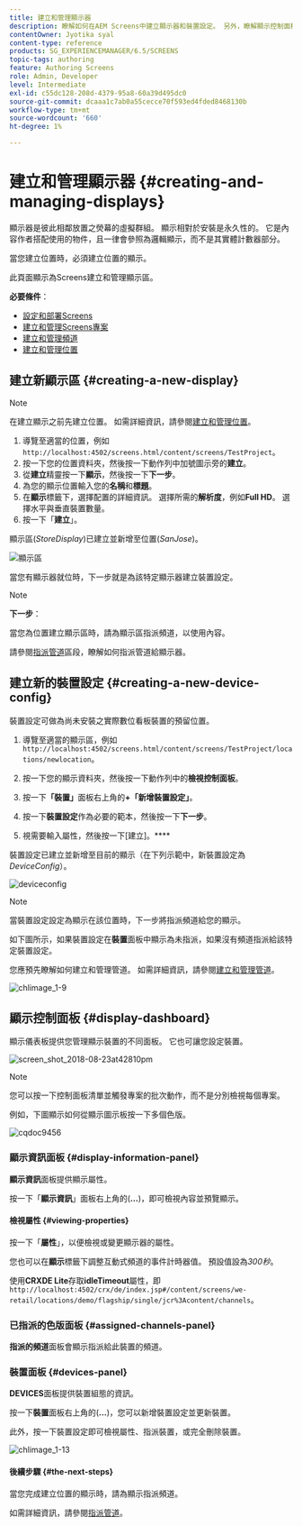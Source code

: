 ```yaml
---
title: 建立和管理顯示器
description: 瞭解如何在AEM Screens中建立顯示器和裝置設定。 另外，瞭解顯示控制面板。
contentOwner: Jyotika syal
content-type: reference
products: SG_EXPERIENCEMANAGER/6.5/SCREENS
topic-tags: authoring
feature: Authoring Screens
role: Admin, Developer
level: Intermediate
exl-id: c55dc128-208d-4379-95a8-60a39d495dc0
source-git-commit: dcaaa1c7ab0a55cecce70f593ed4fded8468130b
workflow-type: tm+mt
source-wordcount: '660'
ht-degree: 1%

---
```


# 建立和管理顯示器 {#creating-and-managing-displays}

顯示器是彼此相鄰放置之熒幕的虛擬群組。 顯示相對於安裝是永久性的。 它是內容作者搭配使用的物件，且一律會參照為邏輯顯示，而不是其實體計數器部分。

當您建立位置時，必須建立位置的顯示。

此頁面顯示為Screens建立和管理顯示區。

**必要條件**：

* [設定和部署Screens](configuring-screens-introduction.md)
* [建立和管理Screens專案](creating-a-screens-project.md)
* [建立和管理頻道](managing-channels.md)
* [建立和管理位置](managing-locations.md)

## 建立新顯示區 {#creating-a-new-display}

>[!NOTE]
>
>在建立顯示之前先建立位置。 如需詳細資訊，請參閱[建立和管理位置](managing-locations.md)。

1. 導覽至適當的位置，例如`http://localhost:4502/screens.html/content/screens/TestProject`。
1. 按一下您的位置資料夾，然後按一下動作列中加號圖示旁的&#x200B;**建立**。
1. 從&#x200B;**建立**&#x200B;精靈按一下&#x200B;**顯示**，然後按一下&#x200B;**下一步**。
1. 為您的顯示位置輸入您的&#x200B;**名稱**&#x200B;和&#x200B;**標題**。
1. 在&#x200B;**顯示**&#x200B;標籤下，選擇配置的詳細資訊。 選擇所需的&#x200B;**解析度**，例如&#x200B;**Full HD**。 選擇水平與垂直裝置數量。
1. 按一下「**建立**」。

顯示區(*StoreDisplay*)已建立並新增至位置(*SanJose*)。

![顯示區](assets/display.gif)

當您有顯示器就位時，下一步就是為該特定顯示器建立裝置設定。

>[!NOTE]
>
>**下一步**：
>
>當您為位置建立顯示區時，請為顯示區指派頻道，以使用內容。
>
>請參閱[指派管道](channel-assignment.md)區段，瞭解如何指派管道給顯示器。

## 建立新的裝置設定 {#creating-a-new-device-config}

裝置設定可做為尚未安裝之實際數位看板裝置的預留位置。

1. 導覽至適當的顯示區，例如`http://localhost:4502/screens.html/content/screens/TestProject/locations/newlocation`。
1. 按一下您的顯示資料夾，然後按一下動作列中的&#x200B;**檢視控制面板**。
1. 按一下&#x200B;**「裝置」**&#x200B;面板右上角的&#x200B;**+「新增裝置設定」**。

1. 按一下&#x200B;**裝置設定**&#x200B;作為必要的範本，然後按一下&#x200B;**下一步**。

1. 視需要輸入屬性，然後按一下[建立]。****

裝置設定已建立並新增至目前的顯示（在下列示範中，新裝置設定為&#x200B;*DeviceConfig*）。

![deviceconfig](assets/deviceconfig.gif)

>[!NOTE]
>
>當裝置設定設定為顯示在該位置時，下一步將指派頻道給您的顯示。
>
>如下圖所示，如果裝置設定在&#x200B;**裝置**&#x200B;面板中顯示為未指派，如果沒有頻道指派給該特定裝置設定。
>
>您應預先瞭解如何建立和管理管道。 如需詳細資訊，請參閱[建立和管理管道](managing-channels.md)。

![chlimage_1-9](assets/chlimage_1-9.png)

## 顯示控制面板 {#display-dashboard}

顯示儀表板提供您管理顯示裝置的不同面板。 它也可讓您設定裝置。

![screen_shot_2018-08-23at42810pm](assets/screen_shot_2018-08-23at42810pm.png)

>[!NOTE]
>
>您可以按一下控制面板清單並觸發專案的批次動作，而不是分別檢視每個專案。
>
>例如，下圖顯示如何從顯示圖示板按一下多個色版。

![cqdoc9456](assets/cqdoc9456.gif)

### 顯示資訊面板 {#display-information-panel}

**顯示資訊**&#x200B;面板提供顯示屬性。

按一下「**顯示資訊**」面板右上角的(**...**)，即可檢視內容並預覽顯示。


#### 檢視屬性 {#viewing-properties}

按一下「**屬性**」，以便檢視或變更顯示器的屬性。

您也可以在&#x200B;**顯示**&#x200B;標籤下調整互動式頻道的事件計時器值。 預設值設為&#x200B;*300秒*。

使用&#x200B;**CRXDE Lite**&#x200B;存取&#x200B;**idleTimeout**&#x200B;屬性，即`http://localhost:4502/crx/de/index.jsp#/content/screens/we-retail/locations/demo/flagship/single/jcr%3Acontent/channels`。


### 已指派的色版面板 {#assigned-channels-panel}

**指派的頻道**&#x200B;面板會顯示指派給此裝置的頻道。


### 裝置面板 {#devices-panel}

**DEVICES**&#x200B;面板提供裝置組態的資訊。

按一下&#x200B;**裝置**&#x200B;面板右上角的(**...**)，您可以新增裝置設定並更新裝置。

此外，按一下裝置設定即可檢視屬性、指派裝置，或完全刪除裝置。

![chlimage_1-13](assets/chlimage_1-13.png)

#### 後續步驟 {#the-next-steps}

當您完成建立位置的顯示時，請為顯示指派頻道。

如需詳細資訊，請參閱[指派管道](channel-assignment.md)。
